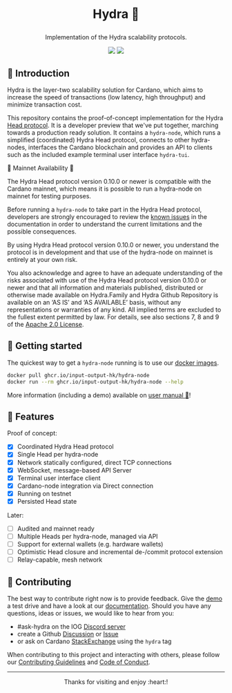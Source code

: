 # <p align="center">Hydra :dragon_face:</p>











<div align="center">
  <p>Implementation of the Hydra scalability protocols.</p>
  <a href='https://github.com/input-output-hk/hydra/actions'><img src="https://img.shields.io/github/actions/workflow/status/input-output-hk/hydra/ci-nix.yaml?branch=master&label=Tests&style=for-the-badge" /></a>
  <a href='https://github.com/input-output-hk/hydra/pkgs/container/hydra-node'><img src="https://img.shields.io/github/actions/workflow/status/input-output-hk/hydra/docker.yaml?branch=master&label=Docker&style=for-the-badge" /></a>
</div>

## :sunrise_over_mountains: Introduction

Hydra is the layer-two scalability solution for Cardano, which aims to increase
the speed of transactions (low latency, high throughput) and minimize
transaction cost.

This repository contains the proof-of-concept implementation for the Hydra [Head
protocol](https://eprint.iacr.org/2020/299.pdf). It is a developer preview that
we've put together, marching towards a production ready solution. It contains a
`hydra-node`, which runs a simplified (coordinated) Hydra Head protocol,
connects to other hydra-nodes, interfaces the Cardano blockchain and provides an
API to clients such as the included example terminal user interface `hydra-tui`.

:rotating_light: Mainnet Availability :rotating_light:

The Hydra Head protocol version 0.10.0 or newer is compatible with the Cardano
mainnet, which means it is possible to run a hydra-node on mainnet for testing
purposes.

Before running a `hydra-node` to take part in the Hydra Head protocol,
developers are strongly encouraged to review the [known issues][known-issues] in
the documentation in order to understand the current limitations and the
possible consequences.

By using Hydra Head protocol version 0.10.0 or newer, you understand the
protocol is in development and that use of the hydra-node on mainnet is entirely
at your own risk.

You also acknowledge and agree to have an adequate understanding of the risks
associated with use of the Hydra Head protocol version 0.10.0 or newer and that
all information and materials published, distributed or otherwise made available
on Hydra.Family and Hydra Github Repository is available on an ‘AS IS’ and ‘AS
AVAILABLE’ basis, without any representations or warranties of any kind. All
implied terms are excluded to the fullest extent permitted by law. For details,
see also sections 7, 8 and 9 of the [Apache 2.0 License][license].

[known-issues]: https://hydra.family/head-protocol/docs/known-issues
[license]: ./LICENSE

## :rocket: Getting started

The quickest way to get a `hydra-node` running is to use our [docker
images](https://github.com/orgs/input-output-hk/packages?repo_name=hydra).

```sh
docker pull ghcr.io/input-output-hk/hydra-node
docker run --rm ghcr.io/input-output-hk/hydra-node --help
```

More information (including a demo) available on [user manual 📖](https://hydra.family/head-protocol/docs/getting-started)!

## :rainbow: Features

Proof of concept:
- [x] Coordinated Hydra Head protocol
- [x] Single Head per hydra-node
- [x] Network statically configured, direct TCP connections
- [x] WebSocket, message-based API Server
- [x] Terminal user interface client
- [x] Cardano-node integration via Direct connection
- [x] Running on testnet
- [x] Persisted Head state

Later:
- [ ] Audited and mainnet ready
- [ ] Multiple Heads per hydra-node, managed via API
- [ ] Support for external wallets (e.g. hardware wallets)
- [ ] Optimistic Head closure and incremental de-/commit protocol extension
- [ ] Relay-capable, mesh network

## :handshake: Contributing

The best way to contribute right now is to provide feedback. Give the
[demo](./demo) a test drive and have a look at our [documentation](https://hydra.family/head-protocol).
Should you have any questions, ideas or issues, we would like to hear from you:

- #ask-hydra on the IOG [Discord server](https://discord.gg/Qq5vNTg9PT)
- create a Github [Discussion](https://github.com/input-output-hk/hydra/discussions) or [Issue](https://github.com/input-output-hk/hydra/issues/new)
- or ask on Cardano [StackExchange](https://cardano.stackexchange.com/) using the `hydra` tag

When contributing to this project and interacting with others, please follow our [Contributing Guidelines](./CONTRIBUTING.md) and [Code of Conduct](./CODE-OF-CONDUCT.md).

---

<p align="center">
Thanks for visiting and enjoy :heart:!
</p>
